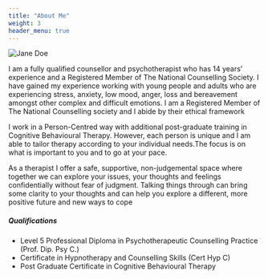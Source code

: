 ```yaml
---
title: "About Me"
weight: 3
header_menu: true
---
```


![Jane Doe](images/happy-ethnic-woman-sitting-at-table-with-laptop-3769021.jpg)

I am a fully qualified counsellor and psychotherapist who has 14 years’ experience and a Registered Member of The National Counselling Society. I have gained my experience working with young people and adults who are experiencing stress, anxiety, low mood, anger, loss and bereavement amongst other complex and difficult emotions. I am a Registered Member of The National Counselling society and I abide by their ethical framework

I work in a Person-Centred way with additional post-graduate training in Cognitive Behavioural Therapy. However, each person is unique and I am able to tailor therapy according to your individual needs.The focus is on what is important to you and to go at your pace.

As a therapist I offer a safe, supportive, non-judgemental space where  together we can explore your issues, your thoughts and feelings confidentially without fear of judgment. Talking things through can bring some clarity to your thoughts and can help you explore a different, more positive future and new ways to cope 

##### Qualifications

- Level 5 Professional Diploma in Psychotherapeutic Counselling Practice (Prof. Dip. Psy C.) 
- Certificate in Hypnotherapy and Counselling Skills (Cert Hyp C)
- Post Graduate Certificate in Cognitive Behavioural Therapy 